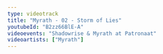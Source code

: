 ```yaml
---
type: videotrack
title: "Myrath - 02 - Storm of Lies"
youtubeId: "B2zz66BlE-A"
videoevents: "Shadowrise & Myrath at Patronaat"
videoartists: ["Myrath"]
---
```

